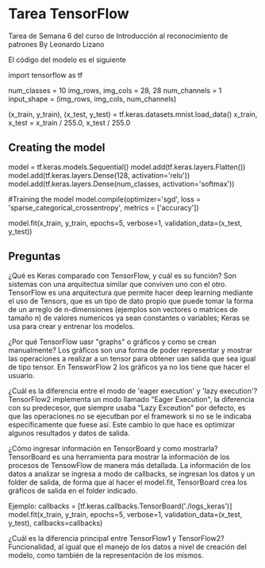 # Tarea TensorFlow

Tarea de Semana 6 del curso de Introducción al reconocimiento de patrones
By Leonardo Lizano

El código del modelo es el siguiente

import tensorflow as tf

num_classes = 10
img_rows, img_cols = 28, 28
num_channels = 1
input_shape = (img_rows, img_cols, num_channels)

(x_train, y_train), (x_test, y_test) = tf.keras.datasets.mnist.load_data()
x_train, x_test = x_train / 255.0, x_test / 255.0

## Creating the model

model = tf.keras.models.Sequential()
model.add(tf.keras.layers.Flatten())
model.add(tf.keras.layers.Dense(128, activation='relu'))
model.add(tf.keras.layers.Dense(num_classes, activation='softmax'))

#Training the model
model.compile(optimizer='sgd',
              loss = 'sparse_categorical_crossentropy',
              metrics = ['accuracy'])

model.fit(x_train, y_train, epochs=5, verbose=1, validation_data=(x_test, y_test))

## Preguntas

¿Qué es Keras comparado con TensorFlow, y cuál es su función?
Son sistemas con una arquitectua similar que conviven uno con el otro. TensorFlow es una arquitectura que permite hacer deep learning mediante el uso de Tensors, que es un tipo de dato propio que puede tomar la forma de un arreglo de n-dimensiones (ejemplos son vectores o matrices de tamaño n) de valores numericos ya sean constantes o variables; Keras se usa para crear y entrenar los modelos.

¿Por qué TensorFlow uasr "graphs" o gráficos y como se crean manualmente?
Los gráficos son una forma de poder representar y mostrar las operaciones a realizar a un tensor para obtener uan salida que sea igual de tipo tensor.
En TensworFlow 2 los gráficos ya no los tiene que hacer el usuario.

¿Cuál es la diferencia entre el modo de 'eager execution' y 'lazy execution'?
TensorFlow2 implementa un modo llamado "Eager Execution", la diferencia con su predecesor, que siempre usaba "Lazy Exceution" por defecto, es que las operaciones no se ejecutban por el framework si no se le indicaba específicamente que fuese así.
Este cambio lo que hace es optimizar algunos resultados y datos de salida.

¿Cómo ingresar información en TensorBoard y como mostrarla?
TensorBoard es una herramienta para mostrar la información de los procesos de TensowFlow de manera más detallada.
La información de los datos a analizar se ingresa a modo de callbacks, se ingresan los datos y un folder de salida, de forma que al hacer el model.fit, TensorBoard crea los gráficos de salida en el folder indicado.

Ejemplo:
callbacks = [tf.keras.callbacks.TensorBoard('./logs_keras')]
model.fit(x_train, y_train, epochs=5, verbose=1, validation_data=(x_test, y_test), callbacks=callbacks)

¿Cuál es la diferencia principal entre TensorFlow1 y TensorFlow2?
Funcionalidad, al igual que el manejo de los datos a nivel de creación del modelo, como también de la representación de los mismos.
